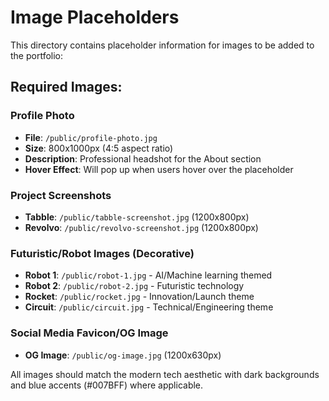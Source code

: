# Image Placeholders

This directory contains placeholder information for images to be added to the portfolio:

## Required Images:

### Profile Photo
- **File**: `/public/profile-photo.jpg`
- **Size**: 800x1000px (4:5 aspect ratio)
- **Description**: Professional headshot for the About section
- **Hover Effect**: Will pop up when users hover over the placeholder

### Project Screenshots
- **Tabble**: `/public/tabble-screenshot.jpg` (1200x800px)
- **Revolvo**: `/public/revolvo-screenshot.jpg` (1200x800px)

### Futuristic/Robot Images (Decorative)
- **Robot 1**: `/public/robot-1.jpg` - AI/Machine learning themed
- **Robot 2**: `/public/robot-2.jpg` - Futuristic technology
- **Rocket**: `/public/rocket.jpg` - Innovation/Launch theme
- **Circuit**: `/public/circuit.jpg` - Technical/Engineering theme

### Social Media Favicon/OG Image
- **OG Image**: `/public/og-image.jpg` (1200x630px)

All images should match the modern tech aesthetic with dark backgrounds and blue accents (#007BFF) where applicable.
